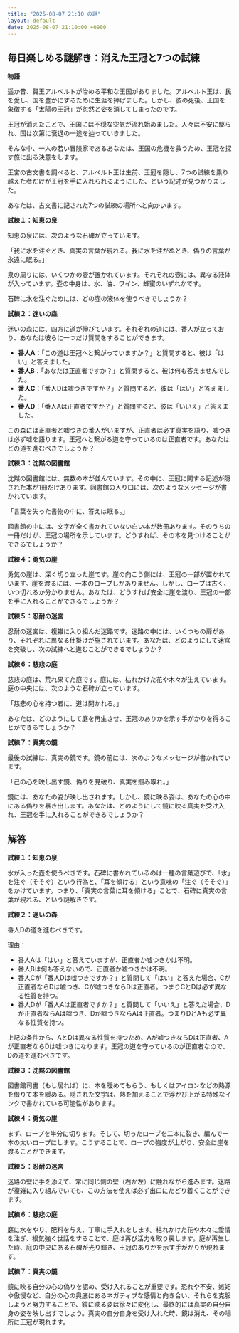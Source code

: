 ```yaml
---
title: "2025-08-07 21:10 の謎"
layout: default
date: 2025-08-07 21:10:00 +0900
---
```

## 毎日楽しめる謎解き：消えた王冠と7つの試練

**物語**

遥か昔、賢王アルベルトが治める平和な王国がありました。アルベルト王は、民を愛し、国を豊かにするために生涯を捧げました。しかし、彼の死後、王国を象徴する「太陽の王冠」が忽然と姿を消してしまったのです。

王冠が消えたことで、王国には不穏な空気が流れ始めました。人々は不安に駆られ、国は次第に衰退の一途を辿っていきました。

そんな中、一人の若い冒険家であるあなたは、王国の危機を救うため、王冠を探す旅に出る決意をします。

王宮の古文書を調べると、アルベルト王は生前、王冠を隠し、7つの試練を乗り越えた者だけが王冠を手に入れられるようにした、という記述が見つかりました。

あなたは、古文書に記された7つの試練の場所へと向かいます。

**試練１：知恵の泉**

知恵の泉には、次のような石碑が立っています。

「我に水を注ぐとき、真実の言葉が現れる。我に水を注がぬとき、偽りの言葉が永遠に眠る。」

泉の周りには、いくつかの壺が置かれています。それぞれの壺には、異なる液体が入っています。壺の中身は、水、油、ワイン、蜂蜜のいずれかです。

石碑に水を注ぐためには、どの壺の液体を使うべきでしょうか？

**試練２：迷いの森**

迷いの森には、四方に道が伸びています。それぞれの道には、番人が立っており、あなたは彼らに一つだけ質問をすることができます。

*   **番人A**：「この道は王冠へと繋がっていますか？」と質問すると、彼は「はい」と答えました。
*   **番人B**：「あなたは正直者ですか？」と質問すると、彼は何も答えませんでした。
*   **番人C**：「番人Dは嘘つきですか？」と質問すると、彼は「はい」と答えました。
*   **番人D**：「番人Aは正直者ですか？」と質問すると、彼は「いいえ」と答えました。

この森には正直者と嘘つきの番人がいますが、正直者は必ず真実を語り、嘘つきは必ず嘘を語ります。王冠へと繋がる道を守っているのは正直者です。あなたはどの道を進むべきでしょうか？

**試練３：沈黙の図書館**

沈黙の図書館には、無数の本が並んでいます。その中に、王冠に関する記述が隠された本が1冊だけあります。図書館の入り口には、次のようなメッセージが書かれています。

「言葉を失った書物の中に、答えは眠る。」

図書館の中には、文字が全く書かれていない白い本が数冊あります。そのうちの一冊だけが、王冠の場所を示しています。どうすれば、その本を見つけることができるでしょうか？

**試練４：勇気の崖**

勇気の崖は、深く切り立った崖です。崖の向こう側には、王冠の一部が置かれています。崖を渡るには、一本のロープしかありません。しかし、ロープは古く、いつ切れるか分かりません。あなたは、どうすれば安全に崖を渡り、王冠の一部を手に入れることができるでしょうか？

**試練５：忍耐の迷宮**

忍耐の迷宮は、複雑に入り組んだ迷路です。迷路の中には、いくつもの扉があり、それぞれに異なる仕掛けが施されています。あなたは、どのようにして迷宮を突破し、次の試練へと進むことができるでしょうか？

**試練６：慈悲の庭**

慈悲の庭は、荒れ果てた庭です。庭には、枯れかけた花や木々が生えています。庭の中央には、次のような石碑が立っています。

「慈悲の心を持つ者に、道は開かれる。」

あなたは、どのようにして庭を再生させ、王冠のありかを示す手がかりを得ることができるでしょうか？

**試練７：真実の鏡**

最後の試練は、真実の鏡です。鏡の前には、次のようなメッセージが書かれています。

「己の心を映し出す鏡、偽りを見破り、真実を掴み取れ。」

鏡には、あなたの姿が映し出されます。しかし、鏡に映る姿は、あなたの心の中にある偽りを暴き出します。あなたは、どのようにして鏡に映る真実を受け入れ、王冠を手に入れることができるでしょうか？

## 解答

**試練１：知恵の泉**

水が入った壺を使うべきです。石碑に書かれているのは一種の言葉遊びで、「水」を注ぐ（そそぐ）という行為と、「耳を傾ける」という意味の「注ぐ（そそぐ）」をかけています。つまり、「真実の言葉に耳を傾ける」ことで、石碑に真実の言葉が現れる、という謎解きです。

**試練２：迷いの森**

番人Dの道を進むべきです。

理由：

*   番人Aは「はい」と答えていますが、正直者か嘘つきかは不明。
*   番人Bは何も答えないので、正直者か嘘つきかは不明。
*   番人Cが「番人Dは嘘つきですか？」と質問して「はい」と答えた場合、Cが正直者ならDは嘘つき、Cが嘘つきならDは正直者。つまりCとDは必ず異なる性質を持つ。
*   番人Dが「番人Aは正直者ですか？」と質問して「いいえ」と答えた場合、Dが正直者ならAは嘘つき、Dが嘘つきならAは正直者。つまりDとAも必ず異なる性質を持つ。

上記の条件から、AとDは異なる性質を持つため、Aが嘘つきならDは正直者、Aが正直者ならDは嘘つきになります。王冠の道を守っているのが正直者なので、Dの道を進むべきです。

**試練３：沈黙の図書館**

図書館司書（もし居れば）に、本を暖めてもらう、もしくはアイロンなどの熱源を借りて本を暖める。隠された文字は、熱を加えることで浮かび上がる特殊なインクで書かれている可能性があります。

**試練４：勇気の崖**

まず、ロープを半分に切ります。そして、切ったロープを二本に裂き、編んで一本の太いロープにします。こうすることで、ロープの強度が上がり、安全に崖を渡ることができます。

**試練５：忍耐の迷宮**

迷路の壁に手を添えて、常に同じ側の壁（右か左）に触れながら進みます。迷路が複雑に入り組んでいても、この方法を使えば必ず出口にたどり着くことができます。

**試練６：慈悲の庭**

庭に水をやり、肥料を与え、丁寧に手入れをします。枯れかけた花や木々に愛情を注ぎ、根気強く世話をすることで、庭は再び活力を取り戻します。庭が再生した時、庭の中央にある石碑が光り輝き、王冠のありかを示す手がかりが現れます。

**試練７：真実の鏡**

鏡に映る自分の心の偽りを認め、受け入れることが重要です。恐れや不安、嫉妬や傲慢など、自分の心の奥底にあるネガティブな感情と向き合い、それらを克服しようと努力することで、鏡に映る姿は徐々に変化し、最終的には真実の自分自身の姿を映し出すでしょう。真実の自分自身を受け入れた時、鏡は消え、その場所に王冠が現れます。
